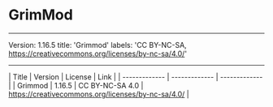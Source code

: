 # GrimMod


---
Version: 1.16.5
title: 'Grimmod'
labels: 'CC BY-NC-SA, https://creativecommons.org/licenses/by-nc-sa/4.0/'

---

| Title  | Version | License | Link |
| ------------- | ------------- | ------------- |
| Grimmod  | 1.16.5  | CC BY-NC-SA 4.0 | https://creativecommons.org/licenses/by-nc-sa/4.0/ |

